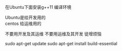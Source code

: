 在Ubuntu下面安装g++11 编译环境 

Ubuntu是给开发用的  
centos 给运维用的

不要用开发及其运维 
不要用运维及其开发 徒增烦恼




sudo apt-get update
sudo apt-get  install build-essential